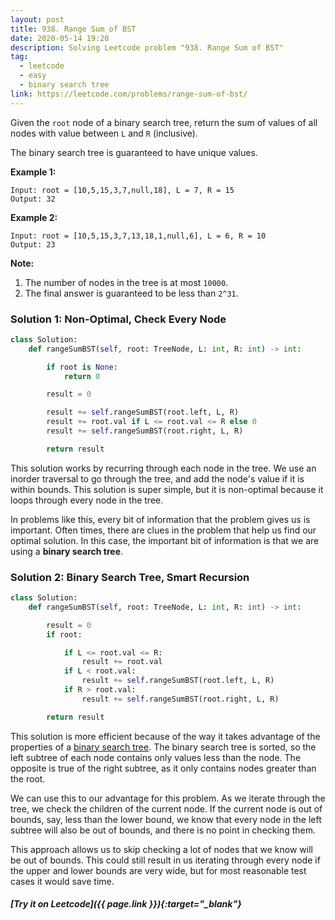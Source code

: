 ```yaml
---
layout: post
title: 938. Range Sum of BST
date: 2020-05-14 19:20
description: Solving Leetcode problem "938. Range Sum of BST"
tag:
  - leetcode
  - easy
  - binary search tree
link: https://leetcode.com/problems/range-sum-of-bst/
---
```


Given the `root` node of a binary search tree, return the sum of values of all nodes with value between `L` and `R` (inclusive).

The binary search tree is guaranteed to have unique values.



**Example 1:**

```
Input: root = [10,5,15,3,7,null,18], L = 7, R = 15
Output: 32
```

**Example 2:**

```
Input: root = [10,5,15,3,7,13,18,1,null,6], L = 6, R = 10
Output: 23
```



**Note:**

1. The number of nodes in the tree is at most `10000`.
2. The final answer is guaranteed to be less than `2^31`.



### Solution 1: Non-Optimal, Check Every Node

```python
class Solution:
    def rangeSumBST(self, root: TreeNode, L: int, R: int) -> int:

        if root is None:
            return 0

        result = 0

        result += self.rangeSumBST(root.left, L, R)
        result += root.val if L <= root.val <= R else 0
        result += self.rangeSumBST(root.right, L, R)

        return result
```



This solution works by recurring through each node in the tree. We use an inorder traversal to go through the tree, and add the node's value if it is within bounds. This solution is super simple, but it is non-optimal because it loops through every node in the tree.

In problems like this, every bit of information that the problem gives us is important. Often times, there are clues in the problem that help us find our optimal solution. In this case, the important bit of information is that we are using a **binary search tree**.



### Solution 2: Binary Search Tree, Smart Recursion

```python
class Solution:
    def rangeSumBST(self, root: TreeNode, L: int, R: int) -> int:

        result = 0
        if root:

            if L <= root.val <= R:
                result += root.val
            if L < root.val:
                result += self.rangeSumBST(root.left, L, R)
            if R > root.val:
                result += self.rangeSumBST(root.right, L, R)

        return result
```



This solution is more efficient because of the way it takes advantage of the properties of a [binary search tree](https://www.geeksforgeeks.org/binary-search-tree-data-structure/). The binary search tree is sorted, so the left subtree of each node contains only values less than the node. The opposite is true of the right subtree, as it only contains nodes greater than the root.

We can use this to our advantage for this problem. As we iterate through the tree, we check the children of the current node. If the current node is out of bounds, say, less than the lower bound, we know that every node in the left subtree will also be out of bounds, and there is no point in checking them.

This approach allows us to skip checking a lot of nodes that we know will be out of bounds. This could still result in us iterating through every node if the upper and lower bounds are very wide, but for most reasonable test cases it would save time.



##### [Try it on Leetcode]({{ page.link }}){:target="_blank"}
